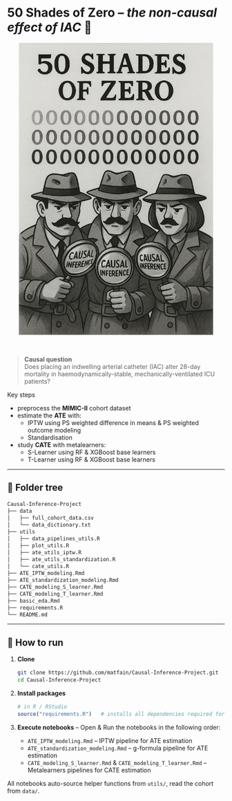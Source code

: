 # 50 Shades of Zero – *the non-causal effect of IAC* 🎯

<!-- cool cover art -->
<div align="center">
  <img src="cover_image.png" width="450" alt="50 Shades of Zero">
</div>

&nbsp;

> **Causal question**  
> Does placing an indwelling arterial catheter (IAC) alter 28-day mortality in haemodynamically-stable, mechanically-ventilated ICU patients?

Key steps  
* preprocess the **MIMIC-II** cohort dataset 
* estimate the **ATE** with:  
  * IPTW using PS weighted difference in means & PS weighted outcome modeling  
  * Standardisation 
* study **CATE** with metalearners:
  * S-Learner using RF & XGBoost base learners
  * T-Learner using RF & XGBoost base learners 


---

## 📂 Folder tree
```
Causal-Inference-Project
├── data
│   ├── full_cohort_data.csv
│   └── data_dictionary.txt
├── utils
│   ├── data_pipelines_utils.R
│   ├── plot_utils.R
│   ├── ate_utils_iptw.R
│   ├── ate_utils_standardization.R
│   └── cate_utils.R
├── ATE_IPTW_modeling.Rmd
├── ATE_standardization_modeling.Rmd
├── CATE_modeling_S_learner.Rmd
├── CATE_modeling_T_learner.Rmd
├── basic_eda.Rmd
├── requirements.R
└── README.md
```

---

## 🚀 How to run
1. **Clone**
   ```bash
   git clone https://github.com/matfain/Causal-Inference-Project.git
   cd Causal-Inference-Project
   ```

2. **Install packages**  
   ```r
   # in R / RStudio
   source("requirements.R")   # installs all dependencies required for the project
   ```

3. **Execute notebooks** – Open & Run the notebooks in the following order: 
   * `ATE_IPTW_modeling.Rmd` – IPTW pipeline for ATE estimation
   * `ATE_standardization_modeling.Rmd` – g-formula pipeline for ATE estimation  
   * `CATE_modeling_S_learner.Rmd` & `CATE_modeling_T_learner.Rmd` – Metalearners pipelines for CATE estimation

All notebooks auto-source helper functions from `utils/`, read the cohort from `data/`.
